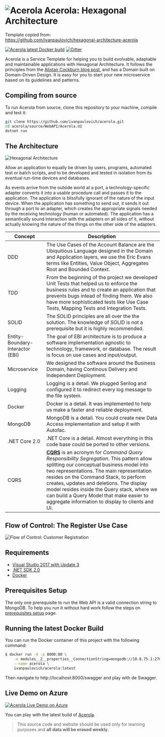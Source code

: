 ![Acerola](https://raw.githubusercontent.com/ivanpaulovich/acerola/master/docs/logo-icon.png) Acerola: Hexagonal Architecture 
=========

Template copied from:  
https://github.com/ivanpaulovich/hexagonal-architecture-acerola


[![Acerola latest Docker build](https://dockerbuildbadges.quelltext.eu/status.svg?organization=ivanpaulovich&repository=acerola)](https://hub.docker.com/r/ivanpaulovich/acerola/) [![Gitter](https://img.shields.io/badge/chat-on%20gitter-blue.svg)](https://gitter.im/ivanpaulovich/)

Acerola is a Service Template for helping you to build evolvable, adaptable and maintainable applications with Hexagonal Architecture. It follows the principles from the [Alistair Cockburn blog post.](http://alistair.cockburn.us/Hexagonal+architecture) and has a Domain built on Domain-Driven Design. It is easy for you to start your new microservice based on its guidelines and patterns.

## Compiling from source

To run Acerola from source, clone this repository to your machine, compile and test it:

```sh
git clone https://github.com/ivanpaulovich/acerola.git
cd acerola/source/WebAPI/Acerola.UI
dotnet run
```

## The Architecture
![Hexagonal Architecture](https://raw.githubusercontent.com/ivanpaulovich/acerola/master/docs/hexagonal-arhcitecture-alistair-cockburn.gif)

Allow an application to equally be driven by users, programs, automated test or batch scripts, and to be developed and tested in isolation from its eventual run-time devices and databases.

As events arrive from the outside world at a port, a technology-specific adapter converts it into a usable procedure call and passes it to the application. The application is blissfully ignorant of the nature of the input device. When the application has something to send out, it sends it out through a port to an adapter, which creates the appropriate signals needed by the receiving technology (human or automated). The application has a semantically sound interaction with the adapters on all sides of it, without actually knowing the nature of the things on the other side of the adapters.

| Concept | Description |
| --- | --- |
| DDD | The Use Cases of the Account Balance are the Ubiquitious Language designed in the Domain and Application layers, we use the Eric Evans terms like Entities, Value Object, Aggregates Root and Bounded Context. |
| TDD | From the beginning of the project we developed Unit Tests that helped us to enforce the business rules and to create an application that prevents bugs intead of finding them. We also have more sophisticated tests like Use Case Tests, Mapping Tests and Integration Tests. |
| SOLID | The SOLID principles are all over the the solution. The knowledge of SOLID is not a prerequisite but it is highly recommended. |
| Entity-Boundary-Interactor (EBI) | The goal of EBI architecture is to produce a software implementation agnostic to technology, framework, or database. The result is focus on  use cases and input/output. |
| Microservice | We designed the software around the Business Domain, having Continous Delivery and Independent Deployment. |
| Logging | Logging is a detail. We plugged Serilog and configured it to redirect every log message to the file system. |
| Docker | Docker is a detail. It was implemented to help us make a faster and reliable deployment. |
| MongoDB | MongoDB is a detail. You could create new Data Access implementation and setup it with Autofac. |
| .NET Core 2.0 | .NET Core is a detail. Almost everything in this code base could be ported to other versions. |
| CQRS | **[CQRS](https://martinfowler.com/bliki/CQRS.html)** is an acronym for *Command Query Responsibility Segregation*. This pattern allow splitting our conceptual business model into two representations. The main representation resides on the Command Stack, to perform creates, updates and deletions. The display model resides inside the Query stack, where we can build a Query Model that make easier to aggregate information to display to clients and UI. |

## Flow of Control: The Register Use Case

![Flow of Control: Customer Registration](https://raw.githubusercontent.com/ivanpaulovich/acerola/master/docs/Acerola-Flow-Of-Control.png)

## Requirements
* [Visual Studio 2017 with Update 3](https://www.visualstudio.com/en-us/news/releasenotes/vs2017-relnotes)
* [.NET SDK 2.0](https://www.microsoft.com/net/download/core)
* [Docker](https://docs.docker.com/docker-for-windows/install/)

## Prerequisites Setup

The only one prerequisite to run the Web API is a valid connection string to MongoDB. To help you run it without hard work follow the steps on [prerequisites setup](https://github.com/ivanpaulovich/acerola/wiki/Prerequisites-setup) page.

## Running the latest Docker Build

You can run the Docker container of this project with the following command:

```sh
$ docker run -d -p 8000:80 \
	-e modules__2__properties__ConnectionString=mongodb://10.0.75.1:27017 \
	--name acerola \
	ivanpaulovich/acerola:latest
```
Then navigate to http://localhost:8000/swagger and play with de Swagger.

## Live Demo on Azure

[![Acerola Live Demo on Azure](https://raw.githubusercontent.com/ivanpaulovich/acerola/master/docs/Swagger.png)](http://grape.westus2.cloudapp.azure.com:8000/swagger)

You can play with the latest build of [Acerola](http://grape.westus2.cloudapp.azure.com:8000/swagger "Acerola").
> This source code and website should be used only for learning purposes and **all data will be erased weekly**.
